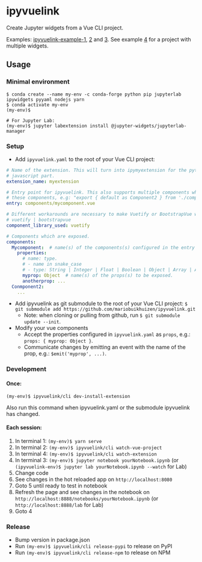 # ipyvuelink

Create Jupyter widgets from a Vue CLI project.

Examples: [ipyvuelink-example-1](https://github.com/mariobuikhuizen/ipyvuelink-example-1/tree/ipyvuelink),
[2](https://github.com/mariobuikhuizen/ipyvuelink-example-2/tree/ipyvuelink) and
[3](https://github.com/mariobuikhuizen/ipyvuelink-example-3/tree/ipyvuelink). See example
[4](https://github.com/mariobuikhuizen/ipyvuelink-example-4) for a project with multiple widgets.

## Usage

### Minimal environment
```
$ conda create --name my-env -c conda-forge python pip jupyterlab ipywidgets pyyaml nodejs yarn
$ conda activate my-env
(my-env)$

# For Jupyter Lab:
(my-env)$ jupyter labextension install @jupyter-widgets/jupyterlab-manager
```

### Setup
* Add `ipyvuelink.yaml` to the root of your Vue CLI project:
```yaml
# Name of the extension. This will turn into ipymyextension for the python part and jupyter-myextension for the 
# javascript part.
extension_name: myextension

# Entry point for ipyvuelink. This also supports multiple components when using an .js file with exports for
# these components, e.g: "export { default as Component2 } from './components/component2'" for component2.vue etc.
entry: components/mycomponent.vue

# Different workarounds are necessary to make Vuetify or BootstrapVue work inside a notebook. 
# vuetify | bootstrapvue
component_library_used: vuetify

# Components which are exposed.
components:
  Mycomponent:  # name(s) of the components(s) configured in the entry property above.  
    properties:
      # name: type.
      # - name in snake_case
      # - type: String | Integer | Float | Boolean | Object | Array | Any
      myprop: Object  # name(s) of the props(s) to be exposed.
      anotherprop: ...
  Conmponent2:
    ...
```
* Add ipyvuelink as git submodule to the root of your Vue CLI project:
`$ git submodule add https://github.com/mariobuikhuizen/ipyvuelink.git`
  * Note: when cloning or pulling from github, run `$ git submodule update --init`.
* Modify your vue components
  * Accept the properties configured in `ipyvuelink.yaml` as `props`, e.g.: `props: { myprop: Object }`.
  * Communicate changes by emitting an event with the name of the prop, e.g.: `$emit('myprop', ...)`.

### Development

#### Once:
```
(my-env)$ ipyvuelink/cli dev-install-extension
```
Also run this command when ipyvuelink.yaml or the submodule ipyvuelink has changed.

#### Each session:

1. In terminal 1: `(my-env)$ yarn serve`
2. In terminal 2: `(my-env)$ ipyvuelink/cli watch-vue-project`
3. In terminal 4: `(my-env)$ ipyvuelink/cli watch-extension`
4. In terminal 3: `(my-env)$ jupyter notebook yourNotebook.ipynb` (or `(ipyvuelink-env)$ jupyter lab yourNotebook.ipynb --watch` for Lab)
5. Change code
6. See changes in the hot reloaded app on `http://localhost:8080`
7. Goto 5 until ready to test in notebook
8. Refresh the page and see changes in the notebook on `http://localhost:8888/notebooks/yourNotebook.ipynb` (or `http://localhost:8888/lab` for Lab)
9. Goto 4

### Release

* Bump version in package.json
* Run `(my-env)$ ipyvuelink/cli release-pypi` to release on PyPI
* Run `(my-env)$ ipyvuelink/cli release-npm` to release on NPM
